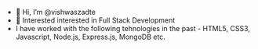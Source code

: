- 👋 Hi, I’m @vishwaszadte
- 👀 Interested interested in Full Stack Development
- I have worked with the following tehnologies in the past - HTML5, CSS3, Javascript, Node.js, Express.js, MongoDB etc.

<!---
vishwaszadte/vishwaszadte is a ✨ special ✨ repository because its `README.md` (this file) appears on your GitHub profile.
You can click the Preview link to take a look at your changes.
--->
